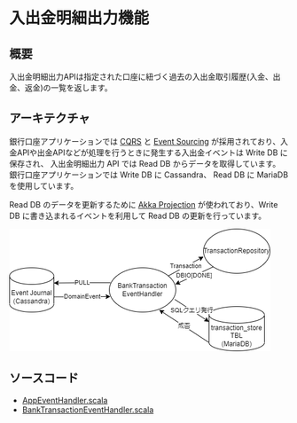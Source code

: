 # 入出金明細出力機能

## 概要
入出金明細出力APIは指定された口座に紐づく過去の入出金取引履歴(入金、出金、返金)の一覧を返します。

## アーキテクチャ
銀行口座アプリケーションでは [CQRS](https://docs.microsoft.com/en-us/azure/architecture/patterns/cqrs) と
[Event Sourcing](https://doc.akka.io/docs/akka/current/typed/persistence.html)
が採用されており、入金APIや出金APIなどが処理を行うときに発生する入出金イベントは Write DB に保存され、
入出金明細出力 API では Read DB からデータを取得しています。
銀行口座アプリケーションでは Write DB に Cassandra、 Read DB に MariaDB を使用しています。

Read DB のデータを更新するために
[Akka Projection](https://doc.akka.io/docs/akka-projection/current/overview.html)
が使われており、Write DB に書き込まれるイベントを利用して Read DB の更新を行っています。

![送金APIの状態遷移図](transaction-projection.drawio.png)

## ソースコード
* [AppEventHandler.scala](../../app/application/src/main/scala/myapp/application/projection/AppEventHandler.scala)
* [BankTransactionEventHandler.scala](../../app/application/src/main/scala/myapp/application/projection/transaction/BankTransactionEventHandler.scala)
